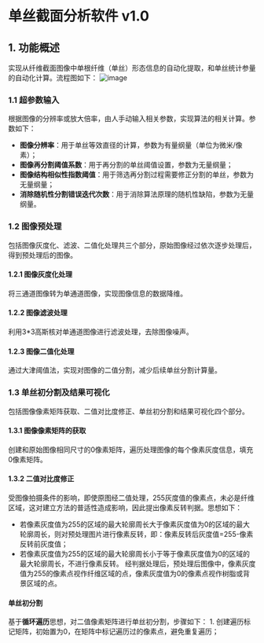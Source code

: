 # 单丝截面分析软件 v1.0
## 1. 功能概述
  实现从纤维截面图像中单根纤维（单丝）形态信息的自动化提取，和单丝统计参量的自动化计算。流程图如下：
  ![image](https://github.com/user-attachments/assets/12198dee-6354-45a0-b9bf-b4042682b573)

### 1.1 超参数输入
  根据图像的分辨率或放大倍率，由人手动输入相关参数，实现算法的相关计算。参数如下：
  * **图像分辨率**：用于单丝等效直径的计算，参数为有量纲量（单位为微米/像素）；
  * **图像再分割阈值系数**：用于再分割的单丝阈值设置，参数为无量纲量；
  * **图像结构相似性指数阈值**：用于筛选再分割过程需要修正分割的单丝，参数为无量纲量；
  * **消除随机性分割错误迭代次数**：用于消除算法原理的随机性缺陷，参数为无量纲量。

### 1.2 图像预处理
  包括图像灰度化、滤波、二值化处理共三个部分，原始图像经过依次逐步处理后，得到预处理后的图像。
#### 1.2.1 图像灰度化处理
  将三通道图像转为单通道图像，实现图像信息的数据降维。
#### 1.2.2 图像滤波处理
  利用3*3高斯核对单通道图像进行滤波处理，去除图像噪声。
#### 1.2.3 图像二值化处理
  通过大津阈值法，实现对图像的二值分割，减少后续单丝分割计算量。

### 1.3 单丝初分割及结果可视化
  包括图像像素矩阵获取、二值对比度修正、单丝初分割和结果可视化四个部分。
#### 1.3.1 图像像素矩阵的获取
  创建和原始图像相同尺寸的0像素矩阵，遍历处理图像的每个像素灰度信息，填充0像素矩阵。
#### 1.3.2 二值对比度修正
  受图像拍摄条件的影响，即使原图经二值处理，255灰度值的像素点，未必是纤维区域，这对建立方法的普适性造成影响，因此提出像素反转判据。思想如下：
  * 若像素灰度值为255的区域的最大轮廓周长大于像素灰度值为0的区域的最大轮廓周长，则对预处理图片进行像素反转，即：像素反转后灰度值=255-像素反转前灰度值；
  * 若像素灰度值为255的区域的最大轮廓周长小于等于像素灰度值为0的区域的最大轮廓周长，不进行像素反转。
  经判据处理后，预处理后图像中，像素灰度值为255的像素点视作纤维区域的点，像素灰度值为0的像素点视作树脂或背景区域的点。
#### 单丝初分割
  基于**循环遍历**思想，对二值像素矩阵进行单丝初分割，步骤如下：
    1. 创建遍历标记矩阵，初始置为0，在矩阵中标记遍历过的像素点，避免重复遍历；
